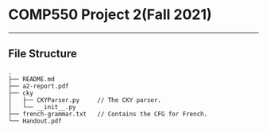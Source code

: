 # COMP550 Project 2(Fall 2021)
----------------------------------------------------------------

## File Structure

```text
.
├── README.md
├── a2-report.pdf
├── cky
│   ├── CKYParser.py     // The CKY parser.
│   └── __init__.py
├── french-grammar.txt   // Contains the CFG for French.
└── Handout.pdf
```